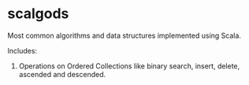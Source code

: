 scalgods
========

Most common algorithms and data structures implemented using Scala.

Includes:
1. Operations on Ordered Collections like binary search, insert, delete, ascended and descended.
